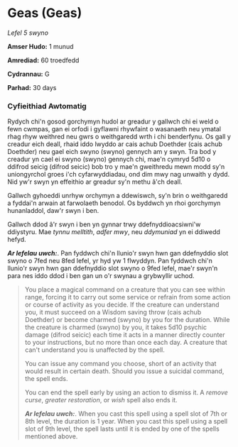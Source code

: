 # Geas (Geas)

*Lefel 5 swyno*

**Amser Hudo:** 1 munud

**Amrediad:** 60 troedfedd

**Cydrannau:** G

**Parhad:** 30 days

### Cyfieithiad Awtomatig

Rydych chi'n gosod gorchymyn hudol ar greadur y gallwch chi ei weld o fewn cwmpas, gan ei orfodi i gyflawni rhywfaint o wasanaeth neu ymatal rhag rhyw weithred neu gwrs o weithgaredd wrth i chi benderfynu. Os gall y creadur eich deall, rhaid iddo lwyddo ar cais achub Doethder (cais achub Doethder) neu gael eich swyno (swyno) gennych am y swyn. Tra bod y creadur yn cael ei swyno (swyno) gennych chi, mae'n cymryd 5d10 o ddifrod seicig (difrod seicic) bob tro y mae'n gweithredu mewn modd sy'n uniongyrchol groes i'ch cyfarwyddiadau, ond dim mwy nag unwaith y dydd. Nid yw'r swyn yn effeithio ar greadur sy'n methu â'ch deall.

Gallwch gyhoeddi unrhyw orchymyn a ddewiswch, sy'n brin o weithgaredd a fyddai'n arwain at farwolaeth benodol. Os byddwch yn rhoi gorchymyn hunanladdol, daw'r swyn i ben.

Gallwch ddod â'r swyn i ben yn gynnar trwy ddefnyddioacsiwni'w ddiystyru. Mae *tynnu melltith*, *adfer mwy*, neu *ddymuniad* yn ei ddiwedd hefyd.

***Ar lefelau uwch:***. Pan fyddwch chi'n llunio'r swyn hwn gan ddefnyddio slot swyno o 7fed neu 8fed lefel, yr hyd yw 1 flwyddyn. Pan fyddwch chi'n llunio'r swyn hwn gan ddefnyddio slot swyno o 9fed lefel, mae'r swyn'n para nes iddo ddod i ben gan un o'r swynau a grybwyllir uchod.

>  You place a magical command on a creature that you can see within range, forcing it to carry out some service or refrain from some action or course of activity as you decide. If the creature can understand you, it must succeed on a Wisdom saving throw (cais achub Doethder) or become charmed (swyno) by you for the duration. While the creature is charmed (swyno) by you, it takes 5d10 psychic damage (difrod seicic) each time it acts in a manner directly counter to your instructions, but no more than once each day. A creature that can't understand you is unaffected by the spell.
>  
>  You can issue any command you choose, short of an activity that would result in certain death. Should you issue a suicidal command, the spell ends.
>  
>  You can end the spell early by using an action to dismiss it. A *remove curse*, *greater restoration*, or *wish* spell also ends it.
>  
>  ***Ar lefelau uwch:***. When you cast this spell using a spell slot of 7th or 8th level, the duration is 1 year. When you cast this spell using a spell slot of 9th level, the spell lasts until it is ended by one of the spells mentioned above.